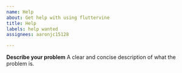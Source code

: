 ```yaml
---
name: Help
about: Get help with using fluttervine
title: Help
labels: help wanted
assignees: aaronjc15128

---
```


**Describe your problem**
A clear and concise description of what the problem is.
